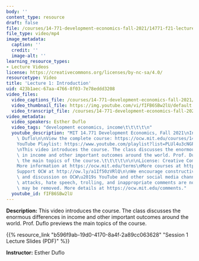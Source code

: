 ```yaml
---
body: ''
content_type: resource
draft: false
file: /courses/14-771-development-economics-fall-2021/14771-f21-lecture-1-version-2_360p_16_9.mp4
file_type: video/mp4
image_metadata:
  caption: ''
  credit: ''
  image-alt: ''
learning_resource_types:
- Lecture Videos
license: https://creativecommons.org/licenses/by-nc-sa/4.0/
resourcetype: Video
title: 'Lecture 1: Introduction'
uid: 423b1aec-67aa-4766-8f03-7e78eddd3208
video_files:
  video_captions_file: /courses/14-771-development-economics-fall-2021/1iIGQLWVs72G53RVDuSHRgoui6VDt_abZ_transcript.webvtt
  video_thumbnail_file: https://img.youtube.com/vi/fIFB6SBw2lU/default.jpg
  video_transcript_file: /courses/14-771-development-economics-fall-2021/1iIGQLWVs72G53RVDuSHRgoui6VDt_abZ_transcript.pdf
video_metadata:
  video_speakers: Esther Duflo
  video_tags: "development economics, income\t\t\t\t\n"
  youtube_description: "MIT 14.771 Development Economics, Fall 2021\nInstructor: Esther\
    \ Duflo\n\nView the complete course: https://ocw.mit.edu/courses/14-771-development-economics-fall-2021\n\
    YouTube Playlist: https://www.youtube.com/playlist?list=PLUl4u3cNGP61kvh3caDts2R6LmkYbmzaG\n\
    \nThis video introduces the course. The class discusses the enormous differences\
    \ in income and other important outcomes around the world. Prof. Duflo previews\
    \ the main topics of the course.\t\t\t\t\n\n\nLicense: Creative Commons BY-NC-SA\n\
    More information at https://ocw.mit.edu/terms\nMore courses at https://ocw.mit.edu\n\
    Support OCW at http://ow.ly/a1If50zVRlQ\n\nWe encourage constructive comments\
    \ and discussion on OCW\u2019s YouTube and other social media channels. Personal\
    \ attacks, hate speech, trolling, and inappropriate comments are not allowed and\
    \ may be removed. More details at https://ocw.mit.edu/comments."
  youtube_id: fIFB6SBw2lU
---
```

**Description:** This video introduces the course. The class discusses the enormous differences in income and other important outcomes around the world. Prof. Duflo previews the main topics of the course.

{{% resource_link "b596f9ab-19d0-4170-8a4f-2a89cc063628" "Session 1 Lecture Slides (PDF)" %}}

**Instructor:** Esther Duflo